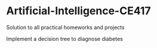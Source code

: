 # Artificial-Intelligence-CE417

Solution to all practical homeworks and projects

Implement a decision tree to diagnose diabetes
